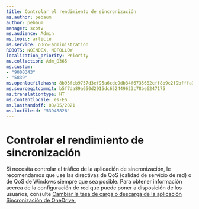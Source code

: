 ```yaml
---
title: Controlar el rendimiento de sincronización
ms.author: pebaum
author: pebaum
manager: scotv
ms.audience: Admin
ms.topic: article
ms.service: o365-administration
ROBOTS: NOINDEX, NOFOLLOW
localization_priority: Priority
ms.collection: Adm_O365
ms.custom:
- "9000343"
- "5839"
ms.openlocfilehash: 8b93fcb9757d3ef95a6cdc9db34f6735682cff8b9c2f9bfffa38a547326b69e7
ms.sourcegitcommit: b5f7da89a650d2915dc652449623c78be6247175
ms.translationtype: HT
ms.contentlocale: es-ES
ms.lasthandoff: 08/05/2021
ms.locfileid: "53948828"
---
```

# <a name="control-sync-throughput"></a>Controlar el rendimiento de sincronización

Si necesita controlar el tráfico de la aplicación de sincronización, le recomendamos que use las directivas de QoS (calidad de servicio de red) o de QoS de Windows siempre que sea posible. Para obtener información acerca de la configuración de red que puede poner a disposición de los usuarios, consulte [Cambiar la tasa de carga o descarga de la aplicación Sincronización de OneDrive.](https://support.office.com/article/71cc69da-2371-4981-8cc8-b4558bdda56e)